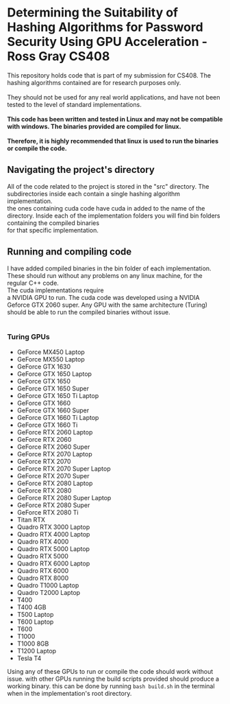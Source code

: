 # Determining the Suitability of Hashing Algorithms for Password Security Using GPU Acceleration - Ross Gray CS408 

<p>This repository holds code that is part of my submission for CS408. The hashing algorithms contained are for research purposes only.  <br><br>
They should not be used for any real world applications, and have not been tested to the level of standard implementations.  <br><br>
<b>This code has been written and tested in Linux and may not be compatible with windows. The binaries provided are compiled for linux.  <br><br>
Therefore, it is highly recommended that linux is used to run the binaries or compile the code.</b>

<h2> Navigating the project's directory </h2>
<p> All of the code related to the project is stored in the "src" directory. The subdirectories inside each contain a single hashing algorithm implementation.  <br>
the ones containing cuda code have cuda in added to the name of the directory. Inside each of the implementation folders you will find bin folders containing the compiled binaries  <br>
for that specific implementation. </p>

<h2> Running and compiling code </h2>
<p> I have added compiled binaries in the bin folder of each implementation. These should run without any problems on any linux machine, for the regular C++ code.  <br> The cuda implementations require  <br>
a NVIDIA GPU to run. The cuda code was developed using a NVIDIA Geforce GTX 2060 super. Any GPU with the same architecture (Turing) should be able to run the compiled binaries without issue.  <br><br>

<h3> Turing GPUs </h3>
<ul>
    <li>GeForce MX450 Laptop</li>
    <li>GeForce MX550 Laptop</li>
    <li>GeForce GTX 1630</li>
    <li>GeForce GTX 1650 Laptop</li>
    <li>GeForce GTX 1650</li>
    <li>GeForce GTX 1650 Super</li>
    <li>GeForce GTX 1650 Ti Laptop</li>
    <li>GeForce GTX 1660</li>
    <li>GeForce GTX 1660 Super</li>
    <li>GeForce GTX 1660 Ti Laptop</li>
    <li>GeForce GTX 1660 Ti</li>
    <li>GeForce RTX 2060 Laptop</li>
    <li>GeForce RTX 2060</li>
    <li>GeForce RTX 2060 Super</li>
    <li>GeForce RTX 2070 Laptop</li>
    <li>GeForce RTX 2070</li>
    <li>GeForce RTX 2070 Super Laptop</li>
    <li>GeForce RTX 2070 Super</li>
    <li>GeForce RTX 2080 Laptop</li>
    <li>GeForce RTX 2080</li>
    <li>GeForce RTX 2080 Super Laptop</li>
    <li>GeForce RTX 2080 Super</li>
    <li>GeForce RTX 2080 Ti</li>
    <li>Titan RTX</li>
    <li>Quadro RTX 3000 Laptop</li>
    <li>Quadro RTX 4000 Laptop</li>
    <li>Quadro RTX 4000</li>
    <li>Quadro RTX 5000 Laptop</li>
    <li>Quadro RTX 5000</li>
    <li>Quadro RTX 6000 Laptop</li>
    <li>Quadro RTX 6000</li>
    <li>Quadro RTX 8000</li>
    <li>Quadro T1000 Laptop</li>
    <li>Quadro T2000 Laptop</li>
    <li>T400</li>
    <li>T400 4GB</li>
    <li>T500 Laptop</li>
    <li>T600 Laptop</li>
    <li>T600</li>
    <li>T1000</li>
    <li>T1000 8GB</li>
    <li>T1200 Laptop</li>
    <li>Tesla T4</li>
</ul>

Using any of these GPUs to run or compile the code should work without issue.
with other GPUs running the build scripts provided should produce a working binary. 
this can be done by running `bash build.sh` in the terminal when in the implementation's root directory.

